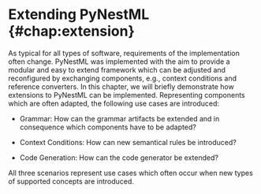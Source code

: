 Extending PyNestML {#chap:extension}
==================

As typical for all types of software, requirements of the implementation
often change. PyNestML was implemented with the aim to provide a modular
and easy to extend framework which can be adjusted and reconfigured by
exchanging components, e.g., context conditions and reference
converters. In this chapter, we will briefly demonstrate how extensions
to PyNestML can be implemented. Representing components which are often
adapted, the following use cases are introduced:

-   Grammar: How can the grammar artifacts be extended and in
    consequence which components have to be adapted?

-   Context Conditions: How can new semantical rules be introduced?

-   Code Generation: How can the code generator be extended?

All three scenarios represent use cases which often occur when new types
of supported concepts are introduced.
